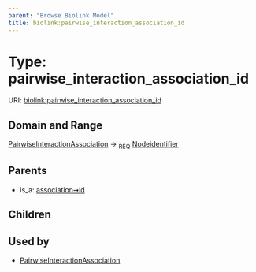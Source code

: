```yaml
---
parent: "Browse Biolink Model"
title: biolink:pairwise_interaction_association_id
---
```


# Type: pairwise_interaction_association_id




URI: [biolink:pairwise_interaction_association_id](https://w3id.org/biolink/vocab/pairwise_interaction_association_id)


## Domain and Range

[PairwiseInteractionAssociation](PairwiseInteractionAssociation.md) ->  <sub>REQ</sub> [Nodeidentifier](types/Nodeidentifier.md)

## Parents

 *  is_a: [association➞id](association_id.md)

## Children


## Used by

 * [PairwiseInteractionAssociation](PairwiseInteractionAssociation.md)
